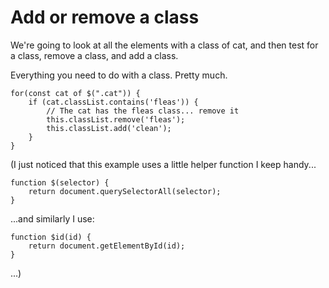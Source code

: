 # Add or remove a class

We're going to look at all the elements with a class of cat, and then test for a class, remove a class, and add a class.

Everything you need to do with a class. Pretty much.

	for(const cat of $(".cat")) {
		if (cat.classList.contains('fleas')) {
			// The cat has the fleas class... remove it
			this.classList.remove('fleas');
			this.classList.add('clean');
		}
	}



(I just noticed that this example uses a little helper function I keep handy...

	function $(selector) {
		return document.querySelectorAll(selector);
	}

...and similarly I use:

	function $id(id) {
		return document.getElementById(id);
	}

...)